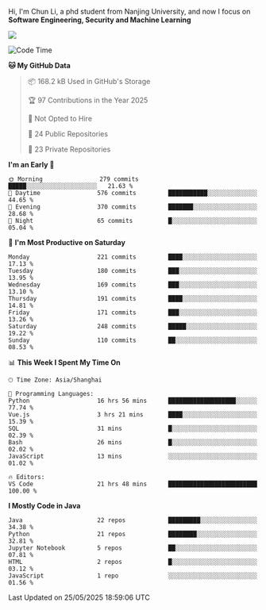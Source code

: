 Hi, I'm Chun Li, a phd student from Nanjing University, and now I focus on **Software Engineering, Security and Machine Learning**

<!--![GitHub Snake Light](https://github.com/pppppkun/pppppkun/blob/output/github-snake.svg#gh-light-mode-only)-->
<!--![GitHub Snake dark](https://github.com/pppppkun/pppppkun/blob/output/github-snake-dark.svg#gh-dark-mode-only)-->

![](https://komarev.com/ghpvc/?username=pppppkun)
<!--START_SECTION:waka-->
![Code Time](http://img.shields.io/badge/Code%20Time-2%2C102%20hrs%205%20mins-blue)

**🐱 My GitHub Data** 

> 📦 168.2 kB Used in GitHub's Storage 
 > 
> 🏆 97 Contributions in the Year 2025
 > 
> 🚫 Not Opted to Hire
 > 
> 📜 24 Public Repositories 
 > 
> 🔑 23 Private Repositories 
 > 
**I'm an Early 🐤** 

```text
🌞 Morning                279 commits         █████░░░░░░░░░░░░░░░░░░░░   21.63 % 
🌆 Daytime                576 commits         ███████████░░░░░░░░░░░░░░   44.65 % 
🌃 Evening                370 commits         ███████░░░░░░░░░░░░░░░░░░   28.68 % 
🌙 Night                  65 commits          █░░░░░░░░░░░░░░░░░░░░░░░░   05.04 % 
```
📅 **I'm Most Productive on Saturday** 

```text
Monday                   221 commits         ████░░░░░░░░░░░░░░░░░░░░░   17.13 % 
Tuesday                  180 commits         ███░░░░░░░░░░░░░░░░░░░░░░   13.95 % 
Wednesday                169 commits         ███░░░░░░░░░░░░░░░░░░░░░░   13.10 % 
Thursday                 191 commits         ████░░░░░░░░░░░░░░░░░░░░░   14.81 % 
Friday                   171 commits         ███░░░░░░░░░░░░░░░░░░░░░░   13.26 % 
Saturday                 248 commits         █████░░░░░░░░░░░░░░░░░░░░   19.22 % 
Sunday                   110 commits         ██░░░░░░░░░░░░░░░░░░░░░░░   08.53 % 
```


📊 **This Week I Spent My Time On** 

```text
🕑︎ Time Zone: Asia/Shanghai

💬 Programming Languages: 
Python                   16 hrs 56 mins      ███████████████████░░░░░░   77.74 % 
Vue.js                   3 hrs 21 mins       ████░░░░░░░░░░░░░░░░░░░░░   15.39 % 
SQL                      31 mins             █░░░░░░░░░░░░░░░░░░░░░░░░   02.39 % 
Bash                     26 mins             █░░░░░░░░░░░░░░░░░░░░░░░░   02.02 % 
JavaScript               13 mins             ░░░░░░░░░░░░░░░░░░░░░░░░░   01.02 % 

🔥 Editors: 
VS Code                  21 hrs 48 mins      █████████████████████████   100.00 % 
```

**I Mostly Code in Java** 

```text
Java                     22 repos            █████████░░░░░░░░░░░░░░░░   34.38 % 
Python                   21 repos            ████████░░░░░░░░░░░░░░░░░   32.81 % 
Jupyter Notebook         5 repos             ██░░░░░░░░░░░░░░░░░░░░░░░   07.81 % 
HTML                     2 repos             █░░░░░░░░░░░░░░░░░░░░░░░░   03.12 % 
JavaScript               1 repo              ░░░░░░░░░░░░░░░░░░░░░░░░░   01.56 % 
```




 Last Updated on 25/05/2025 18:59:06 UTC
<!--END_SECTION:waka-->
